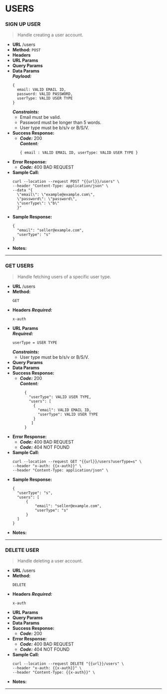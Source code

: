 # USERS

### SIGN UP USER
>  Handle creating a user account.
* **URL**
  /users
* **Method:**
  `POST`
* **Headers**
* **URL Params**
* **Query Params**
* **Data Params** <br />
  ***Payload:***
  ```
  {
    email: VALID EMAIL ID,
    password: VALID PASSWORD,
    userType: VALID USER TYPE
  }
  ```
  ***Constraints:***
   * Email must be valid.
   * Password must be longer than 5 words.
   * User type must be b/s/v or B/S/V.
* **Success Response:**
  * ***Code:*** 200 <br />
    ***Content:*** <br /> 
    ```
    { email : VALID EMAIL ID, userType: VALID USER TYPE }
    ```
* **Error Response:**
  * ***Code:*** 400 BAD REQUEST <br />
* **Sample Call:**
  ```
  curl --location --request POST "{{url}}/users" \
  --header "Content-Type: application/json" \
  --data "{
	\"email\": \"example@example.com\",
	\"password\": \"password\",
	\"userType\": \"b\"
  	}"
  ```
* **Sample Response:**
  ```
  {
    "email": "seller@example.com",
    "userType": "s"
  }
  ```
* **Notes:**
***

### GET USERS
>  Handle fetching users of a specific user type.
* **URL**
  /users
* **Method:**
  ```
  GET
  ```
* **Headers**
   ***Required:*** 
   ```
   x-auth
   ```
* **URL Params** <br />
   ***Required:*** 
   ```
   userType = USER TYPE
   ```
   ***Constraints:*** 
   * User type must be b/s/v or B/S/V.
* **Query Params**
* **Data Params**
* **Success Response:**
  * ***Code:*** 
      200 <br />
    ***Content:*** <br />
    ```
      {
        "userType": VALID USER TYPE,
        "users": [
          {
            "email": VALID EMAIL ID,
            "userType": VALID USER TYPE
          }
         ]
      }
      ```
* **Error Response:**
  * ***Code:*** 400 BAD REQUEST <br />
  * ***Code:*** 404 NOT FOUND <br />
* **Sample Call:**
  ```
  curl --location --request GET "{{url}}/users?userType=s" \
  --header "x-auth: {{x-auth}}" \
  --header "Content-Type: application/json" \
  ```
* **Sample Response:**
  ```
  {
    "userType": "s",
    "users": [
        {
            "email": "seller@example.com",
            "userType": "s"
        }
    ]
  }
  ```
* **Notes:**
***

### DELETE USER
>  Handle deleting a user account.
* **URL**
  /users
* **Method:**
  ```
  DELETE
  ```
* **Headers**
   ***Required:*** 
   ```
   x-auth
   ```
* **URL Params**
* **Query Params**
* **Data Params**
* **Success Response:**
  * ***Code:*** 200
* **Error Response:**
  * ***Code:*** 400 BAD REQUEST <br />
  * ***Code:*** 404 NOT FOUND <br />
* **Sample Call:**
  ```
  curl --location --request DELETE "{{url}}/users" \
  --header "x-auth: {{x-auth}}" \
  --header "Content-Type: {{x-auth}}" \
  ```
* **Notes:**
***

